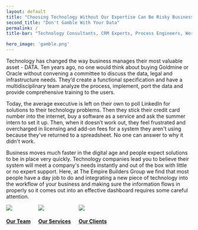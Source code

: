 ```yaml
---
layout: default
title: "Choosing Technology Without Our Expertise Can Be Risky Business."
second_title: "Don't Gamble With Your Data"
permalink: /
title-bar: "Technology Consultants, CRM Experts, Process Engineers, Workflow Analysis, Business Analysis, System Integrators, Data Analysis, System Configuration"

hero_image: 'gamble.png'
---
```


Technology has changed the way business manages their most valuable asset - DATA. Ten years ago, no one would think about buying Goldmine or Oracle without convening a committee to discuss the data, legal and infrastructure needs. They’d create a functional specification and have a multidisciplinary team analyze the process, implement, port the data and provide comprehensive training to the users.

Today, the average executive is left on their own to poll LinkedIn for solutions to their technology problems. Then they stick their credit card number into the internet, buy a software as a service and ask the summer intern to set it up. Then, when it doesn’t work out, they feel frustrated and overcharged in licensing and add-on fees for a system they aren't using because they've returned to a spreadsheet. No one can answer to why it didn't work.

Business moves much faster in the digital age and people expect solutions to be in place very quickly. Technology companies lead you to believe their system will meet a company's needs instantly and out of the box with little or no expert support. Here, at The Empire Builders Group we find that most people have a day job to do and integrating a new piece of technology into the workflow of your business and making sure the information flows in properly so it comes out into an effective dashboard requires some careful attention.

<div class="columns">
    <div class="fourth"><a href="{{site.baseurl}}/about" class=""><img class="animate-nudge-hover" src="{{site.baseurl}}/assets/img/lightbulb.png"><h4>Our Team</h4></a></div>
    <div class="fourth"><a href="{{site.baseurl}}/consult" class=""><img class="animate-nudge-hover" src="{{site.baseurl}}/assets/img/hammer-pen.png"><h4>Our Services</h4></a></div>
    <div class="fourth"><a href="{{site.baseurl}}/sectors" class=""><img class="animate-nudge-hover" src="{{site.baseurl}}/assets/img/hands.png"><h4>Our Clients</h4></a></div>
</div>
